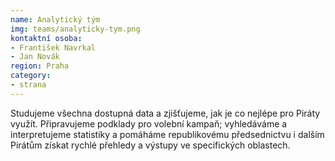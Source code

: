 ```yaml
---
name: Analytický tým
img: teams/analyticky-tym.png
kontaktní osoba: 
- František Navrkal
- Jan Novák
region: Praha
category: 
- strana
---
```


Studujeme všechna dostupná data a zjišťujeme, jak je co nejlépe pro Piráty využít. Připravujeme podklady pro volební kampaň; vyhledáváme a interpretujeme statistiky a pomáháme republikovému předsednictvu i dalším Pirátům získat rychlé přehledy a výstupy ve specifických oblastech.

